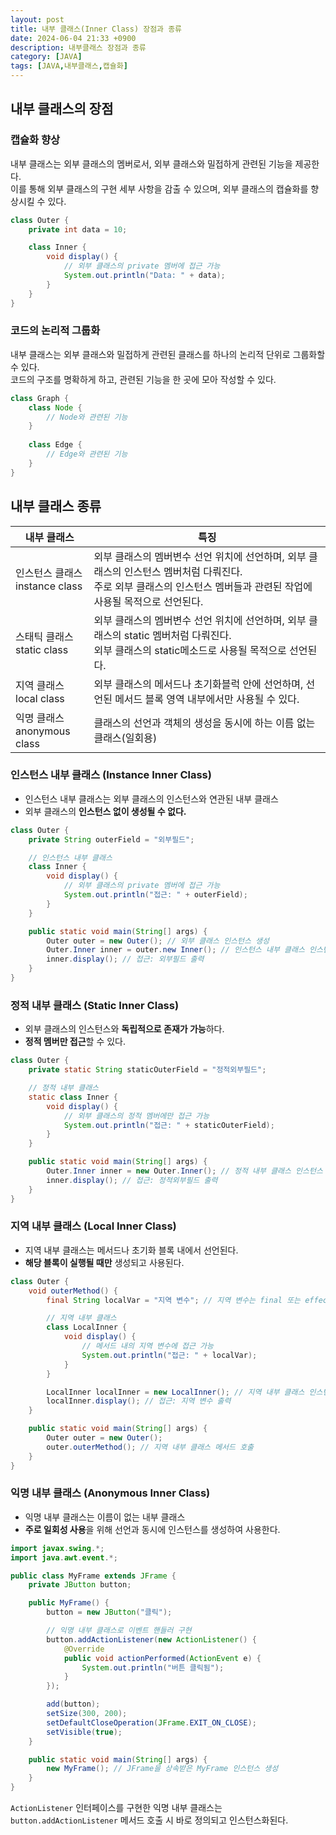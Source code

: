 ```yaml
---
layout: post
title: 내부 클래스(Inner Class) 장점과 종류
date: 2024-06-04 21:33 +0900
description: 내부클래스 장점과 종류
category: [JAVA]
tags: [JAVA,내부클래스,캡슐화]
---
```


## 내부 클래스의 장점
### 캡슐화 향상
내부 클래스는 외부 클래스의 멤버로서, 외부 클래스와 밀접하게 관련된 기능을 제공한다.<br/>
이를 통해 외부 클래스의 구현 세부 사항을 감출 수 있으며, 외부 클래스의 캡슐화를 향상시킬 수 있다.

```java
class Outer {
    private int data = 10;

    class Inner {
        void display() {
	        // 외부 클래스의 private 멤버에 접근 가능
            System.out.println("Data: " + data); 
        }
    }
}
```

### 코드의 논리적 그룹화
내부 클래스는 외부 클래스와 밀접하게 관련된 클래스를 하나의 논리적 단위로 그룹화할 수 있다.<br/>
코드의 구조를 명확하게 하고, 관련된 기능을 한 곳에 모아 작성할 수 있다.

```java
class Graph {
    class Node {
        // Node와 관련된 기능
    }
    
    class Edge {
        // Edge와 관련된 기능
    }
}
```

## 내부 클래스 종류

|내부 클래스|특징|
|--|--|
|인스턴스 클래스<br/>instance class|외부 클래스의 멤버변수 선언 위치에 선언하며, 외부 클래스의 인스턴스 멤버처럼 다뤄진다.<br/>주로 외부 클래스의 인스턴스 멤버들과 관련된 작업에 사용될 목적으로 선언된다.|
|스태틱 클래스<br/>static class|외부 클래스의 멤버변수 선언 위치에 선언하며, 외부 클래스의 static 멤버처럼 다뤄진다.<br/>외부 클래스의 static메소드로 사용될 목적으로 선언된다.|
|지역 클래스<br/>local class|외부 클래스의 메서드나 초기화블럭 안에 선언하며, 선언된 메서드 블록 영역 내부에서만 사용될 수 있다.|
|익명 클래스<br/>anonymous class|클래스의 선언과 객체의 생성을 동시에 하는 이름 없는 클래스(일회용)|

### 인스턴스 내부 클래스 (Instance Inner Class)
- 인스턴스 내부 클래스는 외부 클래스의 인스턴스와 연관된 내부 클래스
- 외부 클래스의 **인스턴스 없이 생성될 수 없다.**

```java
class Outer {
    private String outerField = "외부필드";

    // 인스턴스 내부 클래스
    class Inner {
        void display() {
            // 외부 클래스의 private 멤버에 접근 가능
            System.out.println("접근: " + outerField);
        }
    }

    public static void main(String[] args) {
        Outer outer = new Outer(); // 외부 클래스 인스턴스 생성
        Outer.Inner inner = outer.new Inner(); // 인스턴스 내부 클래스 인스턴스 생성
        inner.display(); // 접근: 외부필드 출력
    }
}
```

### 정적 내부 클래스 (Static Inner Class)
- 외부 클래스의 인스턴스와 **독립적으로 존재가 가능**하다.
- **정적 멤버만 접근**할 수 있다.

```java
class Outer {
    private static String staticOuterField = "정적외부필드";

    // 정적 내부 클래스
    static class Inner {
        void display() {
            // 외부 클래스의 정적 멤버에만 접근 가능
            System.out.println("접근: " + staticOuterField);
        }
    }

    public static void main(String[] args) {
        Outer.Inner inner = new Outer.Inner(); // 정적 내부 클래스 인스턴스 생성
        inner.display(); // 접근: 정적외부필드 출력
    }
}
```

### 지역 내부 클래스 (Local Inner Class)
- 지역 내부 클래스는 메서드나 초기화 블록 내에서 선언된다.
- **해당 블록이 실행될 때만** 생성되고 사용된다.

```java
class Outer {
    void outerMethod() {
        final String localVar = "지역 변수"; // 지역 변수는 final 또는 effectively final 이어야 함

        // 지역 내부 클래스
        class LocalInner {
            void display() {
                // 메서드 내의 지역 변수에 접근 가능
                System.out.println("접근: " + localVar);
            }
        }

        LocalInner localInner = new LocalInner(); // 지역 내부 클래스 인스턴스 생성
        localInner.display(); // 접근: 지역 변수 출력
    }

    public static void main(String[] args) {
        Outer outer = new Outer();
        outer.outerMethod(); // 지역 내부 클래스 메서드 호출
    }
}
```

### 익명 내부 클래스 (Anonymous Inner Class)
- 익명 내부 클래스는 이름이 없는 내부 클래스
- **주로 일회성 사용**을 위해 선언과 동시에 인스턴스를 생성하여 사용한다.

```java
import javax.swing.*;
import java.awt.event.*;

public class MyFrame extends JFrame {
    private JButton button;

    public MyFrame() {
        button = new JButton("클릭");

        // 익명 내부 클래스로 이벤트 핸들러 구현
        button.addActionListener(new ActionListener() {
            @Override
            public void actionPerformed(ActionEvent e) {
                System.out.println("버튼 클릭됨");
            }
        });

        add(button);
        setSize(300, 200);
        setDefaultCloseOperation(JFrame.EXIT_ON_CLOSE);
        setVisible(true);
    }

    public static void main(String[] args) {
        new MyFrame(); // JFrame을 상속받은 MyFrame 인스턴스 생성
    }
}
```

`ActionListener` 인터페이스를 구현한 익명 내부 클래스는 `button.addActionListener` 메서드 호출 시 바로 정의되고 인스턴스화된다.